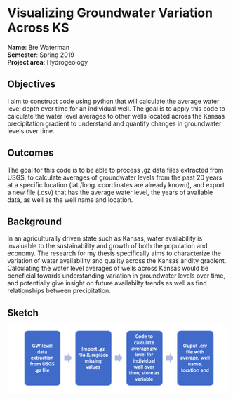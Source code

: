 # Visualizing Groundwater Variation Across KS

**Name**: Bre Waterman <br/>
**Semester**: Spring 2019 <br/>
**Project area**: Hydrogeology

## Objectives
I aim to construct code using python that will calculate the average water level depth over time for an individual well.  The goal is to apply this code to calculate the water level averages to other wells located across the Kansas precipitation gradient to understand and quantify changes in groundwater levels over time.

## Outcomes
The goal for this code is to be able to process .gz data files extracted from USGS, to calculate averages of groundwater levels from the past 20 years at a specific location (lat./long. coordinates are already known), and export a new file (.csv) that has the average water level, the years of available data, as well as the well name and location.

## Background
In an agriculturally driven state such as Kansas, water availability is invaluable to the sustainability and growth of both the population and economy. The research for my thesis specifically aims to characterize the variation of water availability and quality across the Kansas aridity gradient. Calculating the water level averages of wells across Kansas would be beneficial towards understanding variation in groundwater levels over time, and potentially give insight on future availabilty trends as well as find relationships between precipitation.


## Sketch


<img src="sketch.png" alt="sketch_image" width="500"/>

